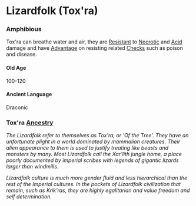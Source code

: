 # Lizardfolk (Tox'ra)
### Amphibious 
Tox'ra can breathe water and air, they are [Resistant](../../Conditions/Resistant.md) to [Necrotic](../../Damage%20Types/Necrotic.md) and [Acid](../../Damage%20Types/Acid.md) damage and have [Advantage](../../Game%20Procedures/Dice%20Rolls/Advantage.md) on resisting related [Checks](../../Game%20Procedures/Check.md) such as poison and disease.
#### Old Age
100-120
#### Ancient Language
Draconic

### Tox'ra [Ancestry](Ancestry.md)
*The Lizardfolk refer to themselves as Tox'ra, or 'Of the Tree'. They have an unfortunate plight in a world dominated by mammalian creatures. Their alien appearance to them is used to justify treating like beasts and monsters by many. Most Lizardfolk call the Xar’lith jungle home, a place poorly documented by imperial scribes with legends of gigantic lizards larger than windmills.*

*Lizardfolk culture is much more gender fluid and less hierarchical than the rest of the Imperial cultures. In the pockets of Lizardfolk civilization that remain, such as Krik’ras, they are highly egalitarian and value freedom and self determination.*